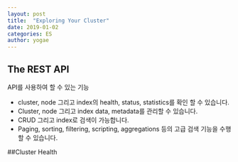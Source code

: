 ```yaml
---
layout: post
title:  "Exploring Your Cluster"
date: 2019-01-02
categories: ES
author: yogae
---
```


## The REST API

API를 사용하여 할 수 있는 기능

- cluster, node 그리고 index의 health, status, statistics를 확인 할 수 있습니다.
- Cluster, node 그리고 index data, metadata를 관리할 수 있습니다.
- CRUD 그리고 index로 검색이 가능합니다.
- Paging, sorting, filtering, scripting, aggregations 등의 고급 검색 기능을 수행할 수 있습니다.

##Cluster Health

